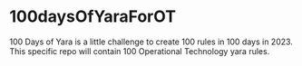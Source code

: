 # 100daysOfYaraForOT
100 Days of Yara is a little challenge to create 100 rules in 100 days in 2023.  This specific repo will contain 100 Operational Technology yara rules.
